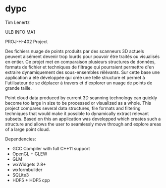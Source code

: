 dypc
====

Tim Lenertz

ULB INFO MA1

PROJ-H-402 Project


Des fichiers nuage de points produits par des scanneurs 3D actuels peuvent aisément devenir trop lourds pour pouvoir être traités ou visualisés en entier. Ce projet met en comparaison plusieurs structures de données, formats de fichier et techniques de filtrage qui pourraient permettre d'en extraire dynamiquement des sous-ensembles rélévants. Sur cette base une application a été développée qui créé une telle structure et permet à l'utilisateur de se déplacer à travers et d'explorer un nuage de points de grande taille.

Point cloud data produced by current 3D scanning technology can quickly become too large in size to be processed or visualized as a whole. This project compares several data structures, file formats and filtering techniques that would make it possible to dynamically extract relevant subsets. Based on this an application was developped which creates such a structure and allows the user to seamlessly move through and explore areas of a large point cloud. 


Dependencies:
- GCC Compiler with full C++11 support
- OpenGL + GLEW
- GLM
- wxWidgets 2.8+
- wxformbuilder
- SQLite3
- HDF5 + HDF5 cpp
